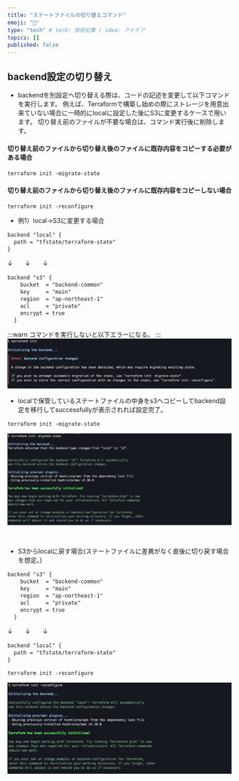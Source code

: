 ```yaml
---
title: "ステートファイルの切り替えコマンド"
emoji: "🎉"
type: "tech" # tech: 技術記事 / idea: アイデア
topics: []
published: false
---
```


## backend設定の切り替え

- backendを別設定へ切り替える際は、コードの記述を変更して以下コマンドを実行します。
例えば、Terraformで構築し始めの際にストレージを用意出来ていない場合に一時的にlocalに設定した後にS3に変更するケースで用います。
切り替え前のファイルが不要な場合は、コマンド実行後に削除します。


#### 切り替え前のファイルから切り替え後のファイルに既存内容をコピーする必要がある場合

```
terraform init -migrate-state
```

#### 切り替え前のファイルから切り替え後のファイルに既存内容をコピーしない場合
```
terraform init -reconfigure
```

- 例1）local→S3に変更する場合
```
backend "local" {
  path = "tfstate/terraform-state" 
}
```

↓　　↓　　↓

```
backend "s3" {
    bucket  = "backend-common"
    key     = "main"
    region  = "ap-northeast-1"
    acl     = "private"
    encrypt = true
  }
```
:::warn
コマンドを実行しないと以下エラーになる。
:::
![](/images/tfstate_switch/init_fail.png)

- localで保管しているステートファイルの中身をs3へコピーしてbackend設定を移行してsuccessfullyが表示されれば設定完了。
```
terraform init -migrate-state
```
![](images/tfstate_switch/init_migrate_state.png)

&nbsp;
- S3からlocalに戻す場合(ステートファイルに差異がなく直後に切り戻す場合を想定。)

```
backend "s3" {
    bucket  = "backend-common"
    key     = "main"
    region  = "ap-northeast-1"
    acl     = "private"
    encrypt = true
  }
```
↓　　↓　　↓
```
backend "local" {
  path = "tfstate/terraform-state" 
}
```
```
terraform init -reconfigure
```
![](images/tfstate_switch/init_reconfigure.png)